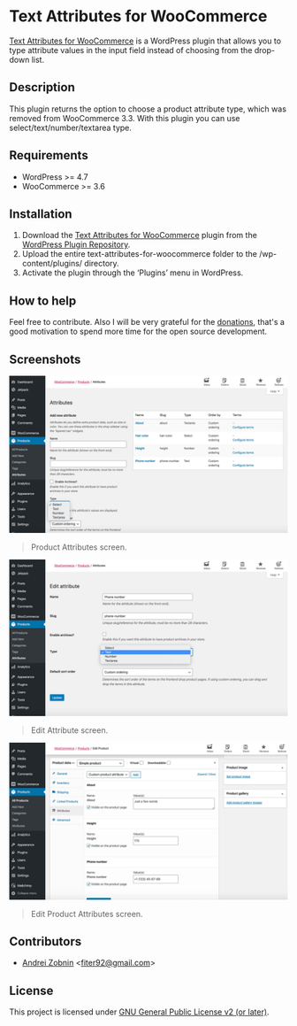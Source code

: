 # Text Attributes for WooCommerce

[Text Attributes for WooCommerce](https://zobnin.dev/wordpress/plugins/text-attributes-for-woocommerce  "Text Attributes for WooCommerce") is a WordPress plugin that allows you to type attribute values in the input field instead of choosing from the drop-down list.

## Description

This plugin returns the option to choose a product attribute type, which was removed from WooCommerce 3.3. With this plugin you can use select/text/number/textarea type.

## Requirements

* WordPress >= 4.7
* WooCommerce >= 3.6

## Installation

1. Download the [Text Attributes for WooCommerce](https://wordpress.org/plugins/text-attributes-for-woocommerce/ "Text Attributes for WooCommerce plugin") plugin from the [WordPress Plugin Repository](https://wordpress.org/plugins/text-attributes-for-woocommerce/ "Text Attributes for WooCommerce plugin").
1. Upload the entire text-attributes-for-woocommerce folder to the /wp-content/plugins/ directory.
1. Activate the plugin through the ‘Plugins’ menu in WordPress.

## How to help

Feel free to contribute. Also I will be very grateful for the [donations](https://zobnin.dev/donate "Donate"), that's a good motivation to spend more time for the open source development.

## Screenshots

[![](/.wordpress-org/screenshot-1.jpg)](/.wordpress-org/screenshot-1.jpg "Product Attributes screen")

> Product Attributes screen.

[![](/.wordpress-org/screenshot-2.jpg)](/.wordpress-org/screenshot-2.jpg "Edit Attribute screen")

> Edit Attribute screen.

[![](/.wordpress-org/screenshot-3.jpg)](/.wordpress-org/screenshot-3.jpg "Edit Product Attributes screen")

> Edit Product Attributes screen.

## Contributors

* [Andrei Zobnin](https://zobnin.dev "Andrei Zobnin web developer") \<<fiter92@gmail.com>\>

## License

This project is licensed under [GNU General Public License v2 (or later)](./LICENSE.txt).